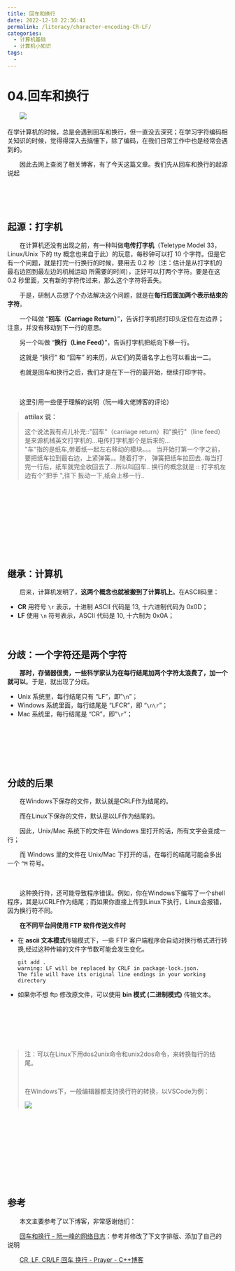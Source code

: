 ```yaml
---
title: 回车和换行
date: 2022-12-10 22:36:41
permalink: /literacy/character-encoding-CR-LF/
categories:
  - 计算机基础
  - 计算机小知识
tags:
  - 
---
```


# 04.回车和换行

　　‍![](https://image.peterjxl.com/blog/3.LFandCR-20221210223516-tr91ki4.jpg)

在学计算机的时候，总是会遇到回车和换行，但一直没去深究；在学习字符编码相关知识的时候，觉得得深入去搞懂下，除了编码，在我们日常工作中也是经常会遇到的。

　　因此去网上查阅了相关博客，有了今天这篇文章。我们先从回车和换行的起源说起

<!-- more -->

　　

　　‍

## 起源：打字机

　　在计算机还没有出现之前，有一种叫做**电传打字机**（Teletype Model 33，Linux/Unix 下的 tty 概念也来自于此）的玩意，每秒钟可以打 10 个字符。但是它有一个问题，就是打完一行换行的时候，要用去 0.2 秒（注：估计是从打字机的最右边回到最左边的机械运动 所需要的时间），正好可以打两个字符。要是在这 0.2 秒里面，又有新的字符传过来，那么这个字符将丢失。

　　于是，研制人员想了个办法解决这个问题，就是在**每行后面加两个表示结束的字符**。

　　一个叫做 “**回车（Carriage Return）**”，告诉打字机把打印头定位在左边界；注意，并没有移动到下一行的意思。

　　另一个叫做 “**换行（Line Feed）**”，告诉打字机把纸向下移一行。

　　这就是 “换行” 和 “回车” 的来历，从它们的英语名字上也可以看出一二。

　　也就是回车和换行之后，我们才是在下一行的最开始，继续打印字符。

　　‍

　　这里引用一些便于理解的说明（阮一峰大佬博客的评论）

> **attilax** **说：**
>
> 这个说法我有点儿补充::"回车"（carriage return）和"换行"（line feed） 是来源机械英文打字机的...电传打字机那个是后来的...  
> "车"指的是纸车,带着纸一起左右移动的模块。。。 当开始打第一个字之前，要把纸车拉到最右边，上紧弹簧。。随着打字， 弹簧把纸车拉回去..每当打完一行后，纸车就完全收回去了...所以叫回车.. 换行的概念就是 :: 打字机左边有个"把手 ",往下 扳动一下,纸会上移一行..

　　‍

　　‍

　　‍

　　‍

　　‍

## 继承：计算机

　　后来，计算机发明了，**这两个概念也就被搬到了计算机上**。在ASCII码里：

* **CR** 用符号 `\r` 表示，十进制 ASCII 代码是 13, 十六进制代码为 0x0D；
* **LF** 使用 `\n` 符号表示，ASCII 代码是 10, 十六制为 0x0A；

　　‍

## 分歧：一个字符还是两个字符

　　**那时，存储器很贵，一些科学家认为在每行结尾加两个字符太浪费了，加一个就可以**。于是，就出现了分歧。

* Unix 系统里，每行结尾只有 “LF”，即”`\n`”；
* Windows 系统里面，每行结尾是 “LFCR”，即 “`\n\r`”；
* Mac 系统里，每行结尾是 “CR”，即”`\r`”；

　　‍

　　‍

　　‍

## 分歧的后果

　　在Windows下保存的文件，默认就是CRLF作为结尾的。

　　而在Linux下保存的文件，默认是以LF作为结尾的。

　　因此，Unix/Mac 系统下的文件在 Windows 里打开的话，所有文字会变成一行；

　　而 Windows 里的文件在 Unix/Mac 下打开的话，在每行的结尾可能会多出一个 `^M` 符号。

　　‍

　　这种换行符，还可能导致程序错误。例如，你在Windows下编写了一个shell程序，其是以CRLF作为结尾；而如果你直接上传到Linux下执行，Linux会报错，因为换行符不同。

　　**在不同平台间使用 FTP 软件传送文件时**

* 在 **ascii 文本模式**传输模式下，一些 FTP 客户端程序会自动对换行格式进行转换,经过这种传输的文件字节数可能会发生变化。

  ```shell
  git add .
  warning: LF will be replaced by CRLF in package-lock.json.
  The file will have its original line endings in your working directory
  ```
* 如果你不想 ftp 修改原文件，可以使用 **bin 模式 (二进制模式)** 传输文本。

　　‍

　　‍

　　‍

> 注：可以在Linux下用dos2unix命令和unix2dos命令，来转换每行的结尾。
>
> ‍
>
> 在Windows下，一般编辑器都支持换行符的转换，以VSCode为例：
>
> ![](https://image.peterjxl.com/blog/image-20221210221015-yuh49o9.png)

　　‍

　　‍

　　‍

　　‍

　　‍

## 参考

　　本文主要参考了以下博客，非常感谢他们：

　　[回车和换行 - 阮一峰的网络日志](https://www.ruanyifeng.com/blog/2006/04/post_213.html)：参考并修改了下文字排版、添加了自己的说明

　　[CR, LF, CR/LF 回车 换行 - Prayer - C++博客](http://www.cppblog.com/prayer/archive/2009/08/19/93854.html)

　　‍
